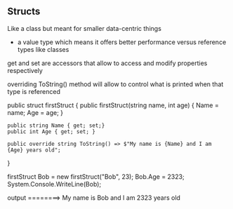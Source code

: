 ## Structs
Like a class but meant for smaller data-centric things
-  a value type which means it offers better performance versus reference types like classes


get and set are accessors that allow to access and modify properties respectively

overriding ToString() method will allow to control what is printed when that type is referenced

public struct firstStruct 
{
    public firstStruct(string name, int age)
    {
        Name = name;
        Age = age;
    }

    public string Name { get; set;}
    public int Age { get; set; }

    public override string ToString() => $"My name is {Name} and I am {Age} years old";
}


firstStruct Bob = new firstStruct("Bob", 23);
Bob.Age = 2323;
System.Console.WriteLine(Bob);

output ========> My name is Bob and I am 2323 years old 

